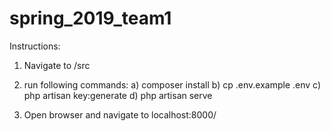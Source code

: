 # spring_2019_team1


Instructions:

1. Navigate to /src

2. run following commands:
    a) composer install
    b) cp .env.example .env 
    c) php artisan key:generate 
    d) php artisan serve
    
3. Open browser and navigate to localhost:8000/
    
